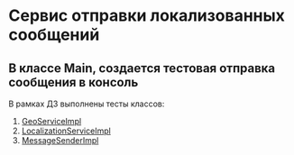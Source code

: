 # Сервис отправки локализованных сообщений

В классе Main, создается тестовая отправка сообщения в консоль
--
В рамках ДЗ выполнены тесты классов:
1. [GeoServiceImpl](/src/test/java/ru/netology/geo/GeoServiceImplTest.java)
2. [LocalizationServiceImpl](/src/test/java/ru/netology/i18n/LocalizationServiceImplTest.java)
3. [MessageSenderImpl](/src/test/java/ru/netology/sender/MessageSenderImplTest.java)
